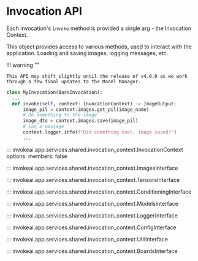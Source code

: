 # Invocation API

Each invocation's `invoke` method is provided a single arg - the Invocation
Context.

This object provides access to various methods, used to interact with the
application. Loading and saving images, logging messages, etc.

!!! warning ""

    This API may shift slightly until the release of v4.0.0 as we work through a few final updates to the Model Manager.

```py
class MyInvocation(BaseInvocation):
  ...
  def invoke(self, context: InvocationContext) -> ImageOutput:
      image_pil = context.images.get_pil(image_name)
      # Do something to the image
      image_dto = context.images.save(image_pil)
      # Log a message
      context.logger.info(f"Did something cool, image saved!")
      ...
```

<!-- prettier-ignore-start -->
::: invokeai.app.services.shared.invocation_context.InvocationContext
    options:
        members: false

::: invokeai.app.services.shared.invocation_context.ImagesInterface

::: invokeai.app.services.shared.invocation_context.TensorsInterface

::: invokeai.app.services.shared.invocation_context.ConditioningInterface

::: invokeai.app.services.shared.invocation_context.ModelsInterface

::: invokeai.app.services.shared.invocation_context.LoggerInterface

::: invokeai.app.services.shared.invocation_context.ConfigInterface

::: invokeai.app.services.shared.invocation_context.UtilInterface

::: invokeai.app.services.shared.invocation_context.BoardsInterface
<!-- prettier-ignore-end -->

